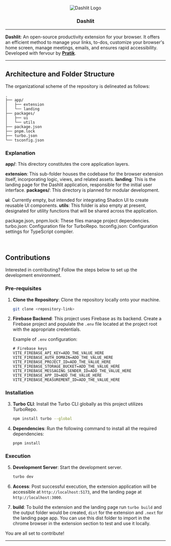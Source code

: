<div align="center">

![Dashlit Logo](https://github.com/pratik-codes/Dashlit/blob/monorepo-migration/apps/landing/public/logo-black.png)

### Dashlit
</div>

---

**Dashlit**: An open-source productivity extension for your browser. It offers an efficient method to manage your links, to-dos, customize your browser's home screen, manage meetings, emails, and ensures rapid accessibility. Developed with fervour by [**Pratik**](https://twitter.com/pratikk_tiwari).

---


## Architecture and Folder Structure

The organizational scheme of the repository is delineated as follows:

```plaintext
.
├── app/
│   ├── extension
│   └── landing
├── packages/
│   ├── ui
│   └── utils
├── package.json
├── pnpm.lock
├── turbo.json
└── tsconfig.json
```

### Explanation
**app/**: This directory constitutes the core application layers.

**extension**: This sub-folder houses the codebase for the browser extension itself, incorporating logic, views, and related assets.
**landing**: This is the landing page for the Dashlit application, responsible for the initial user interface.
**packages/**: This directory is planned for modular development.

**ui**: Currently empty, but intended for integrating Shadcn UI to create reusable UI components.
**utils**: This folder is also empty at present, designated for utility functions that will be shared across the application.

package.json, pnpm.lock: These files manage project dependencies.
turbo.json: Configuration file for TurboRepo.
tsconfig.json: Configuration settings for TypeScript compiler.

<br/>

## Contributions

Interested in contributing? Follow the steps below to set up the development environment.

### Pre-requisites

1. **Clone the Repository**: Clone the repository locally onto your machine.

    ```bash
    git clone <repository-link>
    ```

2. **Firebase Backend**: This project uses Firebase as its backend. Create a Firebase project and populate the `.env` file located at the project root with the appropriate credentials.

    Example of `.env` configuration:

    ```env
    # Firebase keys
    VITE_FIREBASE_API_KEY=ADD_THE_VALUE_HERE
    VITE_FIREBASE_AUTH_DOMAIN=ADD_THE_VALUE_HERE
    VITE_FIREBASE_PROJECT_ID=ADD_THE_VALUE_HERE
    VITE_FIREBASE_STORAGE_BUCKET=ADD_THE_VALUE_HERE
    VITE_FIREBASE_MESSAGING_SENDER_ID=ADD_THE_VALUE_HERE
    VITE_FIREBASE_APP_ID=ADD_THE_VALUE_HERE
    VITE_FIREBASE_MEASUREMENT_ID=ADD_THE_VALUE_HERE
    ```

### Installation

3. **Turbo CLI**: Install the Turbo CLI globally as this project utilizes TurboRepo.

    ```bash
    npm install turbo --global
    ```

4. **Dependencies**: Run the following command to install all the required dependencies:

    ```bash
    pnpm install
    ```

### Execution

5. **Development Server**: Start the development server.

    ```bash
    turbo dev
    ```

6. **Access**: Post successful execution, the extension application will be accessible at `http://localhost:5173`, and the landing page at `http://localhost:3000`.

7. **build**: To build the extension and the landing page run `turbo build` and the output folder would be created, `dist` for the extension and `.next` for the landing page app. You can use this dist folder to import in the chrome browser in the extension section to test and use it locally.

You are all set to contribute!

---
